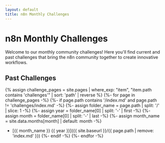 ```yaml
---
layout: default
title: n8n Monthly Challenges
---
```

<link rel="stylesheet" href="{{ '/assets/css/challenge.css' | relative_url }}">

# n8n Monthly Challenges

Welcome to our monthly community challenges! Here you'll find current and past challenges that bring the n8n community together to create innovative workflows.

## Past Challenges

{% assign challenge_pages = site.pages | where_exp: "item", "item.path contains 'challenges'" | sort: 'path' | reverse %}
{%- for page in challenge_pages -%}
  {%- if page.path contains '/index.md' and page.path != 'challenges/index.md' -%}
    {%- assign folder_name = page.path | split: '/' | slice: 1 -%}
    {%- assign year = folder_name[0] | split: '-' | first -%}
    {%- assign month = folder_name[0] | split: '-' | last -%}
    {%- assign month_name = site.data.months[month] | default: month -%}
* [{{ month_name }} {{ year }}]({{ site.baseurl }}/{{ page.path | remove: 'index.md' }})
  {%- endif -%}
{%- endfor -%}
